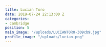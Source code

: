 ```yaml
---
title: Lucian Toro
date: 2019-07-24 22:13:00 Z
categories:
- cambridge
position: 5
main_image: "/uploads/LUCIANTORO-309cb9.jpg"
profile_image: "/uploads/lucian.png"
---
```



